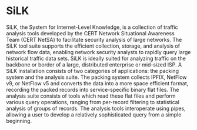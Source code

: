 # SiLK

SiLK, the System for Internet-Level Knowledge, is a collection of traffic analysis tools developed by the CERT Network Situational Awareness Team (CERT NetSA) to facilitate security analysis of large networks. The SiLK tool suite supports the efficient collection, storage, and analysis of network flow data, enabling network security analysts to rapidly query large historical traffic data sets. SiLK is ideally suited for analyzing traffic on the backbone or border of a large, distributed enterprise or mid-sized ISP.
A SiLK installation consists of two categories of applications: the packing system and the analysis suite. The packing system collects IPFIX, NetFlow v9, or NetFlow v5 and converts the data into a more space efficient format, recording the packed records into service-specific binary flat files. The analysis suite consists of tools which read these flat files and perform various query operations, ranging from per-record filtering to statistical analysis of groups of records. The analysis tools interoperate using pipes, allowing a user to develop a relatively sophisticated query from a simple beginning.
